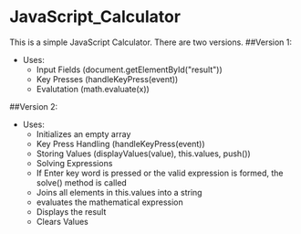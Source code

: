 # JavaScript_Calculator
 This is a simple JavaScript Calculator. There are two versions.
 ##Version 1:
 * Uses:
   - Input Fields (document.getElementById("result"))
   - Key Presses (handleKeyPress(event))
   - Evalutation (math.evaluate(x))


##Version 2:
* Uses:
  -  Initializes an empty array
  -  Key Press Handling (handleKeyPress(event))
  -  Storing Values (displayValues(value), this.values, push())
  -  Solving Expressions
    * If Enter key word is pressed or the valid expression is formed, the solve() method is called
    * Joins all elements in this.values into a string
    * evaluates the mathematical expression
    * Displays the result
  - Clears Values
